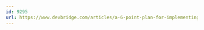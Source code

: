 ```yaml
---
id: 9295
url: https://www.devbridge.com/articles/a-6-point-plan-for-implementing-a-scalable-microservices-architecture/
---
```

